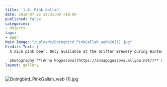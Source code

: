 ```yaml
---
title: '1.8: Pink Gallah'
date: 2018-07-25 18:31:00 +10:00
published: false
categories:
- Objects
tags:
- Beer
Main Image: "/uploads/Doingbird_PinkGallah_web%20(1).jpg"
Credits Text: |-
  A nice pink beer. Only available at the Grifter Brewery during Winter.

  photography **[Anna Pogossova](https://annapogossova.allyou.net/)** styling **[Miguel Urbina Tan](https://www.instagram.com/miguelurbinatan)**
layout: gallery
---
```


![Doingbird_PinkGallah_web (1).jpg](/uploads/Doingbird_PinkGallah_web%20(1).jpg)